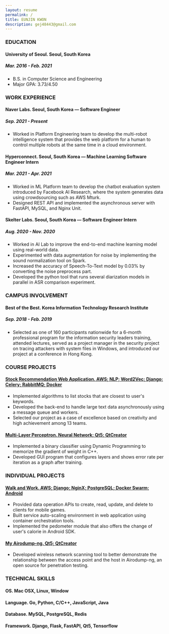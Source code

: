 ```yaml
---
layout: resume
permalink: /
title: EUNJIN KWON
description: gej48443@gmail.com
---
```


### EDUCATION

<div class="resume-item-title">
    <h4>University of Seoul.<span> Seoul, South Korea</span></h4>
    <h5>Mar. 2016 - Feb. 2021</h5>
</div>

- B.S. in Computer Science and Engineering
- Major GPA: 3.73/4.50

### WORK EXPERIENCE

<div class="resume-item-title">
    <h4>Naver Labs.<span> Seoul, South Korea — Software Engineer</span></h4>
    <h5>Sep. 2021 - Present</h5>
</div>

- Worked in Platform Engineering team to develop the multi-robot intelligence system that provides the web platform for a human to control multiple robots at the same time in a cloud environment.

<div class="resume-item-title">
    <h4>Hyperconnect.<span> Seoul, South Korea — Machine Learning Software Engineer Intern</span></h4>
    <h5>Mar. 2021 - Apr. 2021</h5>
</div>

- Worked in ML Platform team to develop the chatbot evaluation system introduced by Facebook AI Research, where the system generates data using crowdsourcing such as AWS Mturk.
- Designed REST API and implemented the asynchronous server with FastAPI, MySQL, and Nginx Unit.

<div class="resume-item-title">
    <h4>Skelter Labs.<span> Seoul, South Korea — Software Engineer Intern</span></h4>
    <h5>Aug. 2020 -  Nov. 2020</h5>
</div>

- Worked in AI Lab to improve the end-to-end machine learning model using real-world data.
- Experimented with data augmentation for noise by implementing the sound normalization tool on Spark.
- Increased the accuracy of Speech-To-Text model by 0.03% by converting the noise preprocess part.
- Developed the python tool that runs several diarization models in parallel in ASR comparison experiment.

### CAMPUS INVOLVEMENT

<div class="resume-item-title">
    <h4>Best of the Best.<span> Korea Information Technology Research Institute</span></h4>
    <h5>Sep. 2018 - Feb. 2019</h5>
</div>

- Selected as one of 160 participants nationwide for a 6-month professional program for the information security leaders training, attended lectures, served as a project manager in the security project on tracing attackers with system files in Windows, and introduced our project at a conference in Hong Kong.

### COURSE PROJECTS

<div class="resume-item-title">
    <a href="https://github.com/ke2ek/CourseProjects/tree/master/2020-1st-Term-Capstone">
        <h4>Stock Recommendation Web Application.<span> AWS; NLP; Word2Vec; Django; Celery; RabbitMQ; Docker</span></h4>
    </a>
</div>

- Implemented algorithms to list stocks that are closest to user's keywords.
- Developed the back-end to handle large text data asynchronously using a message queue and workers.
- Selected our project as a case of excellence based on creativity and high achievement among 13 teams.

<div class="resume-item-title">
    <a href="https://github.com/ke2ek/CourseProjects/tree/master/2019-2nd-Term-basicAI">
        <h4>Multi-Layer Perceptron.<span> Neural Network; Qt5; QtCreator</span></h4>
    </a>
</div>

- Implemented a binary classifier using Dynamic Programming to memorize the gradient of weight in C++.
- Developed GUI program that configures layers and shows error rate per iteration as a graph after training.

### INDIVIDUAL PROJECTS

<div class="resume-item-title">
    <a href="https://www.gigdc.or.kr/product/item.php?it_id=1544421692&ca_id=101020&findType=&findWord=&page=&sort1=&sort2=">
        <h4>Walk and Work.<span> AWS; Django; NginX; PostgreSQL; Docker Swarm; Android</span></h4>
    </a>
</div>

- Provided data operation APIs to create, read, update, and delete to clients for mobile games.
- Built service auto-scaling environment in web application using container orchestration tools.
- Implemented the pedometer module that also offers the change of user's calorie in Android SDK.

<div class="resume-item-title">
    <a href="https://github.com/ke2ek/BoB-7th/tree/master/stage-3/my_airodump">
        <h4>My Airodump-ng.<span> Qt5; QtCreator</span></h4>
    </a>
</div>

- Developed wireless network scanning tool to better demonstrate the relationship between the access point and the host in Airodump-ng, an open source for penetration testing.

### TECHNICAL SKILLS

<div id="skillset">
    <h4>OS.<span> Mac OSX, Linux, Window</span></h4>
    <h4>Language.<span> Go, Python, C/C++, JavaScript, Java</span></h4>
    <h4>Database.<span> MySQL, PostgreSQL, Redis</span></h4>
    <h4>Framework.<span> Django, Flask, FastAPI, Qt5, Tensorflow</span></h4>
</div>
